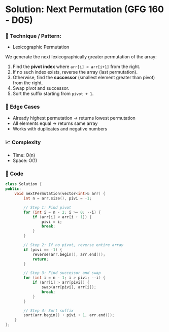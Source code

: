 # Solution: Next Permutation (GFG 160 - D05)

### 🧠 Technique / Pattern:

- Lexicographic Permutation

We generate the next lexicographically greater permutation of the array:

1. Find the **pivot index** where `arr[i] < arr[i+1]` from the right.
2. If no such index exists, reverse the array (last permutation).
3. Otherwise, find the **successor** (smallest element greater than pivot) from the right.
4. Swap pivot and successor.
5. Sort the suffix starting from `pivot + 1`.

### 🧪 Edge Cases

- Already highest permutation → returns lowest permutation
- All elements equal → returns same array
- Works with duplicates and negative numbers

### 📈 Complexity

- Time: O(n)
- Space: O(1)

### 🧾 Code

```cpp
class Solution {
public:
    void nextPermutation(vector<int>& arr) {
        int n = arr.size(), pivi = -1;

        // Step 1: Find pivot
        for (int i = n - 2; i >= 0; --i) {
            if (arr[i] < arr[i + 1]) {
                pivi = i;
                break;
            }
        }

        // Step 2: If no pivot, reverse entire array
        if (pivi == -1) {
            reverse(arr.begin(), arr.end());
            return;
        }

        // Step 3: Find successor and swap
        for (int i = n - 1; i > pivi; --i) {
            if (arr[i] > arr[pivi]) {
                swap(arr[pivi], arr[i]);
                break;
            }
        }

        // Step 4: Sort suffix
        sort(arr.begin() + pivi + 1, arr.end());
    }
};
```
